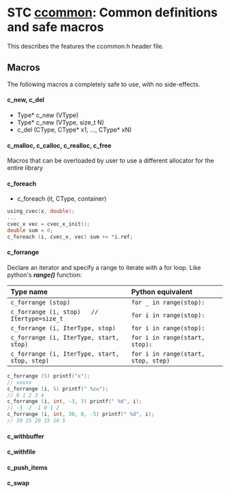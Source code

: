 # STC [ccommon](../stc/ccommon.h): Common definitions and safe macros

This describes the features the ccommon.h header file.

## Macros
The following macros a completely safe to use, with no side-effects.

#### c_new, c_del
- Type* c_new (VType)
- Type* c_new (VType, size_t N)
- c_del (CType, CType* x1, ..., CType* xN)

#### c_malloc, c_calloc, c_realloc, c_free
Macros that can be overloaded by user to use a different allocator for the entire library

#### c_foreach
- c_foreach (it, CType, container)
```c
using_cvec(x, double);
...
cvec_x vec = cvec_x_init();
double sum = 0;
c_foreach (i, cvec_x, vec) sum += *i.ref;
```

#### c_forrange
Declare an iterator and specify a range to iterate with a for loop. Like python's ***range()*** function:

| Type name                                     | Python equivalent                   |
|:----------------------------------------------|:------------------------------------|
| `c_forrange (stop)`                           | `for _ in range(stop):`             |
| `c_forrange (i, stop)   // Itertype=size_t`   | `for i in range(stop):`             |
| `c_forrange (i, IterType, stop)`              | `for i in range(stop):`             |
| `c_forrange (i, IterType, start, stop)`       | `for i in range(start, stop):`      |
| `c_forrange (i, IterType, start, stop, step)` | `for i in range(start, stop, step)` |

```c
c_forrange (5) printf("x");
// xxxxx
c_forrange (i, 5) printf(" %zu");
// 0 1 2 3 4
c_forrange (i, int, -3, 3) printf(" %d", i);
// -3 -2 -1 0 1 2
c_forrange (i, int, 30, 0, -5) printf(" %d", i);
// 30 25 20 15 10 5
```

#### c_withbuffer

#### c_withfile

#### c_push_items

#### c_swap
